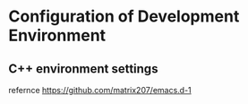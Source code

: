 # Configuration of Development Environment

## C++ environment settings



refernce https://github.com/matrix207/emacs.d-1
